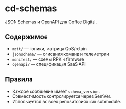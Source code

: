 # cd-schemas

JSON Schemas и OpenAPI для Coffee Digital.

## Содержимое

- `mqtt/` — топики, матрица QoS/retain
- `jsonschema/` — описания команд и телеметрии
- `manifest/` — схемы RPK и firmware
- `openapi/` — спецификация SaaS API

## Правила

- Каждое сообщение имеет `schema_version`.
- Совместимость контролируется через SemVer.
- Используется во всех репозиториях как submodule.
